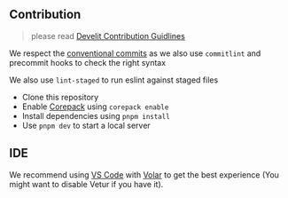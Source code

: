 ## Contribution
> please read [Develit Contribution Guidlines](https://github.com/develit-io/develit-io/wiki/Contribution-Guidelines)

We respect the [conventional commits](https://www.conventionalcommits.org/en/v1.0.0/) as we also use `commitlint` and 
precommit hooks to check the right syntax

We also use `lint-staged` to run eslint against staged files

- Clone this repository
- Enable [Corepack](https://github.com/nodejs/corepack) using `corepack enable`
- Install dependencies using `pnpm install`
- Use `pnpm dev` to start a local server

## IDE

We recommend using [VS Code](https://code.visualstudio.com/) with [Volar](https://github.com/johnsoncodehk/volar) to get the best experience (You might want to disable Vetur if you have it).
